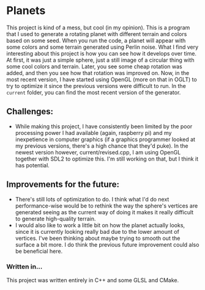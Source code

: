 # Planets
This project is kind of a mess, but cool (in my opinion). This is a program that I used to generate a rotating planet with different terrain and colors based on some seed.
When you run the code, a planet will appear with some colors and some terrain generated using Perlin noise.
What I find very interesting about this project is how you can see how it develops over time. At first, it was just a simple sphere, just a still image of a circular thing with some cool colors and terrain. Later, you see some cheap rotation was added, and then you see how that rotation was improved on. Now, in the most recent version, I have started using OpenGL (more on that in OGLT) to try to optimize it since the previous versions were difficult to run.
In the `current` folder, you can find the most recent version of the generator.

## Challenges:
- While making this project, I have consistently been limited by the poor processing power I had available (again, raspberry pi) and my inexpetience in computer graphics (if a graphics programmer looked at my previous versions, there's a high chance that they'd puke). In the newest version however, current/revised.cpp, I am using OpenGL together with SDL2 to optimize this. I'm still working on that, but I think it has potential.

## Improvements for the future:
- There's still lots of optimization to do. I think what I'd do next performance-wise would be to rethink the way the sphere's vertices are generated seeing as the current way of doing it makes it really difficult to generate high-quality terrain.
- I would also like to work a little bit on how the planet actually looks, since it is currently looking really bad due to the lower amount of vertices. I've been thinking about maybe trying to smooth out the surface a bit more. I do think the previous future improvement could also be beneficial here.

### Written in...
This project was written entirely in C++ and some GLSL and CMake.